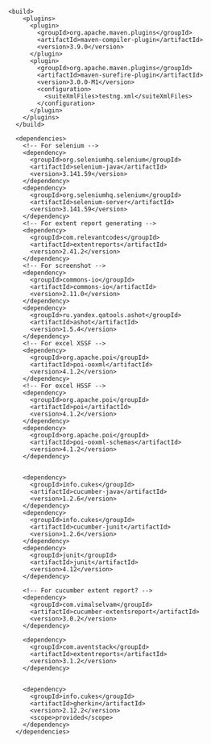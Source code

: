       <build>
          <plugins>
            <plugin>
              <groupId>org.apache.maven.plugins</groupId>
              <artifactId>maven-compiler-plugin</artifactId>
              <version>3.9.0</version>
            </plugin>
            <plugin>
              <groupId>org.apache.maven.plugins</groupId>
              <artifactId>maven-surefire-plugin</artifactId>
              <version>3.0.0-M1</version>
              <configuration>
                <suiteXmlFiles>testng.xml</suiteXmlFiles>
              </configuration>
            </plugin>
          </plugins>
        </build>

        <dependencies>
          <!-- For selenium -->
          <dependency>
            <groupId>org.seleniumhq.selenium</groupId>
            <artifactId>selenium-java</artifactId>
            <version>3.141.59</version>
          </dependency>
          <dependency>
            <groupId>org.seleniumhq.selenium</groupId>
            <artifactId>selenium-server</artifactId>
            <version>3.141.59</version>
          </dependency>
          <!-- For extent report generating -->
          <dependency>
            <groupId>com.relevantcodes</groupId>
            <artifactId>extentreports</artifactId>
            <version>2.41.2</version>
          </dependency>
          <!-- For screenshot -->
          <dependency>
            <groupId>commons-io</groupId>
            <artifactId>commons-io</artifactId>
            <version>2.11.0</version>
          </dependency>
          <dependency>
            <groupId>ru.yandex.qatools.ashot</groupId>
            <artifactId>ashot</artifactId>
            <version>1.5.4</version>
          </dependency>
          <!-- For excel XSSF -->
          <dependency>
            <groupId>org.apache.poi</groupId>
            <artifactId>poi-ooxml</artifactId>
            <version>4.1.2</version>
          </dependency>
          <!-- For excel HSSF -->
          <dependency>
            <groupId>org.apache.poi</groupId>
            <artifactId>poi</artifactId>
            <version>4.1.2</version>
          </dependency>
          <dependency>
            <groupId>org.apache.poi</groupId>
            <artifactId>poi-ooxml-schemas</artifactId>
            <version>4.1.2</version>
          </dependency>


          <dependency>
            <groupId>info.cukes</groupId>
            <artifactId>cucumber-java</artifactId>
            <version>1.2.6</version>
          </dependency>
          <dependency>
            <groupId>info.cukes</groupId>
            <artifactId>cucumber-junit</artifactId>
            <version>1.2.6</version>
          </dependency>
          <dependency>
            <groupId>junit</groupId>
            <artifactId>junit</artifactId>
            <version>4.12</version>
          </dependency>

          <!-- For cucumber extent report? -->
          <dependency>
            <groupId>com.vimalselvam</groupId>
            <artifactId>cucumber-extentsreport</artifactId>
            <version>3.0.2</version>
          </dependency>

          <dependency>
            <groupId>com.aventstack</groupId>
            <artifactId>extentreports</artifactId>
            <version>3.1.2</version>
          </dependency>


          <dependency>
            <groupId>info.cukes</groupId>
            <artifactId>gherkin</artifactId>
            <version>2.12.2</version>
            <scope>provided</scope>
          </dependency>
        </dependencies>
